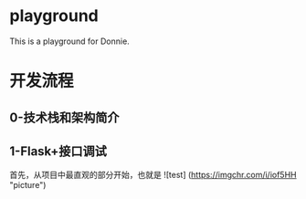 # playground
This is a playground for Donnie.

# 开发流程

## 0-技术栈和架构简介

## 1-Flask+接口调试
首先，从项目中最直观的部分开始，也就是
![test] (https://imgchr.com/i/iof5HH "picture")
